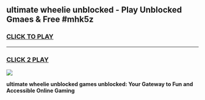 
## ultimate wheelie unblocked - Play Unblocked Gmaes & Free #mhk5z
<h3>
<a href="https://news.freeplayer.one?title=ultimate_wheelie_unblocked&ref=03M">CLICK TO PLAY</a></h3>
<hr>

<h3>
<a href="https://news.freeplayer.one?title=ultimate_wheelie_unblocked&ref=03M">CLICK 2 PLAY</a>
  
</h3>

<a href="https://news.freeplayer.one?title=ultimate_wheelie_unblocked&ref=03M"><img src="https://clearcache.store/games.png"></a>


**ultimate wheelie unblocked games unblocked: Your Gateway to Fun and Accessible Online Gaming**
